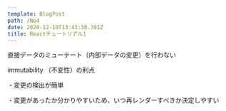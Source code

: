 ```yaml
---
template: BlogPost
path: /No4
date: 2020-12-19T13:43:38.391Z
title: Reactチュートリアル1
---
```

直接データのミューテート（内部データの変更）を行わない

immutability （不変性）の利点

・変更の検出が簡単

・変更があったか分かりやすいため、いつ再レンダーすべきか決定しやすい
